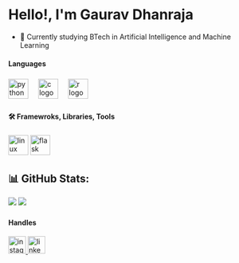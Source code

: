 <h1>Hello!, I'm Gaurav Dhanraja</h1>

- 🌱 Currently studying BTech in Artificial Intelligence and Machine Learning


<h4 align="left">Languages</h4>

###

<div align="left">
  <img src="https://cdn.jsdelivr.net/gh/devicons/devicon/icons/python/python-original.svg" height="40" alt="python logo"  />
  <img width="12" />
  <img src="https://cdn.jsdelivr.net/gh/devicons/devicon/icons/c/c-original.svg" height="40" alt="c logo"  />
  <img width="12" />
  <img src="https://cdn.jsdelivr.net/gh/devicons/devicon/icons/r/r-original.svg" height="40" alt="r logo"  />
</div>

###

<h4 align="left">🛠 Framewroks, Libraries, Tools</h4>

###

<div align="left">
  <img src="https://cdn.jsdelivr.net/gh/devicons/devicon/icons/linux/linux-original.svg" height="40" alt="linux logo"  />
  <img src="https://cdn.jsdelivr.net/gh/devicons/devicon/icons/flask/flask-original.svg" height="40" alt="flask logo"  />
</div>

###

## 📊 GitHub Stats:
![](https://github-readme-stats.vercel.app/api?username=GauravDhanraja&theme=dark&hide_border=false&include_all_commits=false&count_private=false)
![](https://github-readme-streak-stats.herokuapp.com/?user=GauravDhanraja&theme=dark&hide_border=false)<br/>

###

<h4 align="left">Handles</h4>

<div align="left">
  <a href="https://www.instagram.com/gaurav.dhanraja/" target="_blank">
    <img src="https://img.shields.io/static/v1?message=Instagram&logo=instagram&label=&color=E4405F&logoColor=white&labelColor=&style=for-the-badge" height="35" alt="instagram logo"  />
  </a>
  <a href="https://www.linkedin.com/in/gauravdhanraja" target="_blank">
    <img src="https://img.shields.io/static/v1?message=LinkedIn&logo=linkedin&label=&color=0077B5&logoColor=white&labelColor=&style=for-the-badge" height="35" alt="linkedin logo"  />
  </a>
</div>

###
